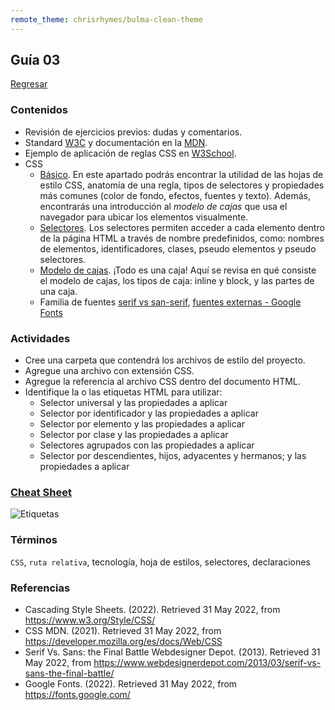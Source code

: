 ```yaml
---
remote_theme: chrisrhymes/bulma-clean-theme
---
```


## Guía 03

[Regresar](/DAWM/)

### Contenidos

* Revisión de ejercicios previos: dudas y comentarios.
* Standard [W3C](https://www.w3.org/Style/CSS/) y documentación en la [MDN](https://developer.mozilla.org/es/docs/Web/CSS). 
* Ejemplo de aplicación de reglas CSS en [W3School](https://www.w3schools.com/css/demo_default.htm).
* CSS
	- [Básico](https://developer.mozilla.org/es/docs/Learn/Getting_started_with_the_web/CSS_basics). En este apartado podrás encontrar la utilidad de las hojas de estilo CSS, anatomía de una regla, tipos de selectores y propiedades más comunes (color de fondo, efectos, fuentes y texto). Además, encontrarás una introducción al _modelo de cajas_ que usa el navegador para ubicar los elementos visualmente.
	- [Selectores](https://www.csssolid.com/css-selectors.html). Los selectores permiten acceder a cada elemento dentro de la página HTML a través de nombre predefinidos, como: nombres de elementos, identificadores, clases, pseudo elementos y pseudo selectores. 
	- [Modelo de cajas](https://developer.mozilla.org/es/docs/Learn/CSS/Building_blocks/El_modelo_de_caja). ¡Todo es una caja! Aquí se revisa en qué consiste el modelo de cajas, los tipos de caja: inline y block, y las partes de una caja.
	- Familia de fuentes [serif vs san-serif](https://www.webdesignerdepot.com/2013/03/serif-vs-sans-the-final-battle/), [fuentes externas - Google Fonts](https://fonts.google.com/)


### Actividades

* Cree una carpeta que contendrá los archivos de estilo del proyecto.
* Agregue una archivo con extensión CSS.
* Agregue la referencia al archivo CSS dentro del documento HTML.
* Identifique la o las etiquetas HTML para utilizar:
	- Selector universal y las propiedades a aplicar
	- Selector por identificador y las propiedades a aplicar
	- Selector por elemento y las propiedades a aplicar
	- Selector por clase y las propiedades a aplicar
	- Selectores agrupados con las propiedades a aplicar
	- Selector por descendientes, hijos, adyacentes y hermanos; y las propiedades a aplicar



### [Cheat Sheet](../cheatsheets/css3-cheat-sheet.pdf)
	
![Etiquetas](https://image.slidesharecdn.com/css-cheat-sheet-v2-100521091648-phpapp01/95/css-cheatsheetv2-1-1024.jpg)

### Términos

`CSS`, `ruta relativa`, tecnología, hoja de estilos, selectores, declaraciones

### Referencias

* Cascading Style Sheets. (2022). Retrieved 31 May 2022, from https://www.w3.org/Style/CSS/
* CSS  MDN. (2021). Retrieved 31 May 2022, from https://developer.mozilla.org/es/docs/Web/CSS
* Serif Vs. Sans: the Final Battle  Webdesigner Depot. (2013). Retrieved 31 May 2022, from https://www.webdesignerdepot.com/2013/03/serif-vs-sans-the-final-battle/
* Google Fonts. (2022). Retrieved 31 May 2022, from https://fonts.google.com/